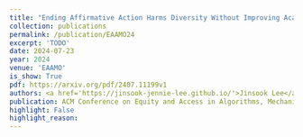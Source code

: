 ```yaml
---
title: "Ending Affirmative Action Harms Diversity Without Improving Academic Merit"
collection: publications
permalink: /publication/EAAMO24
excerpt: 'TODO'
date: 2024-07-23
year: 2024
venue: 'EAAMO'
is_show: True
pdf: https://arxiv.org/pdf/2407.11199v1
authors: <a href='https://jinsook-jennie-lee.github.io/'>Jinsook Lee</a>*, <b>Emma Harvey</b>*, <a href="https://cephcyn.github.io/">Joyce Zhou</a>, <a href="https://gargnikhil.com/">Nikhil Garg</a>, <a href="https://www.cs.cornell.edu/people/tj/">Thorsten Joachims</a>, and <a href="https://rene.kizilcec.com/">Rene F. Kizilcec</a>
publication: ACM Conference on Equity and Access in Algorithms, Mechanisms, and Optimization (<b>EAAMO</b>)
highlight: False
highlight_reason: 
---
```

